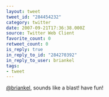 ```yaml
---
layout: tweet
tweet_id: "284454232"
category: twitter
date: 2007-09-21T17:36:38.000Z
source: Twitter Web Client
favorite_count: 0
retweet_count: 0
is_reply: true
in_reply_to_id: "284270392"
in_reply_to_user: briankel
tags:
- tweet
---
```


[@briankel](https://twitter.com/@briankel), sounds like a blast!  have fun!

